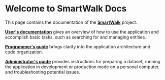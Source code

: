 # Welcome to SmartWalk Docs

This page contains the documentation of the [**SmartWalk**](https://www.github.com/zhukovdm/smartwalk) project.

[**User's documentation**](./usr.md) gives an overview of how to use the application and accomplish basic tasks, such as searching for and managing entities.

[**Programmer's guide**](./prg.md) brings clarity into the application architecture and code organization.

[**Administrator's guide**](./adm.md) provides instructions for preparing a dataset, running the application in development or production mode on a personal computer, and troubleshooting potential issues.
